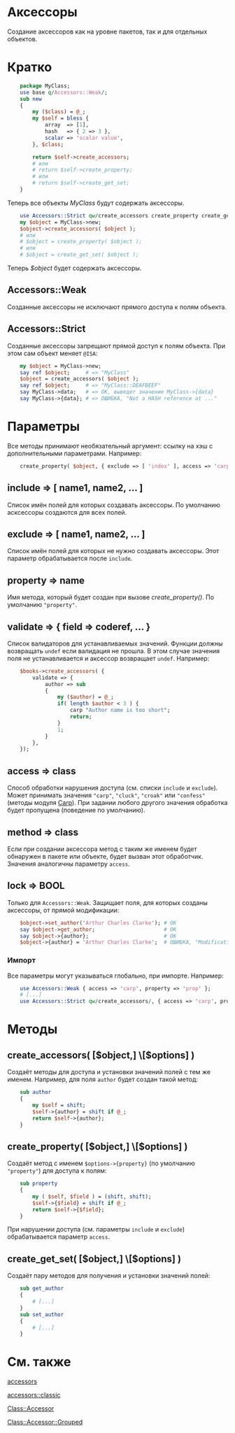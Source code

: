 # Аксессоры

Создание аксессоров как на уровне пакетов, так и для отдельных объектов.

# Кратко

``` perl
    package MyClass;
    use base q/Accessors::Weak/;
    sub new
    {
        my ($class) = @_;
        my $self = bless {
            array  => [1],
            hash   => { 2 => 3 },
            scalar => 'scalar value',
        }, $class;

        return $self->create_accessors;
        # или
        # return $self->create_property;
        # или
        # return $self->create_get_set;
    }
```
Теперь все объекты *MyClass* будут содержать аксессоры.

```perl
    use Accessors::Strict qw/create_accessors create_property create_get_set/;
    my $object = MyClass->new;
    $object->create_accessors( $object );
    # или
    # $object = create_property( $object );
    # или
    # $object = create_get_set( $object );
```
Теперь *$object* будет содержать аксессоры.

## Accessors::Weak

Созданные аксессоры не исключают прямого доступа к полям объекта.

## Accessors::Strict

Созданные аксессоры запрещают прямой доступ к полям объекта. При этом сам объект меняет `@ISA`:

```perl
    my $object = MyClass->new;
    say ref $object;     # => "MyClass"
    $object = create_accessors( $object );
    say ref $object;     # => "MyClass::DEAFBEEF"
    say MyClass->data;   # => OK, выведет значение MyClass->{data}
    say MyClass->{data}; # => ОШИБКА, "Not a HASH reference at ..."
```

# Параметры

Все методы принимают необязательный аргумент: ссылку на хэш с дополнительными параметрами. Например:

```perl
    create_property( $object, { exclude => [ 'index' ], access => 'carp', property => 'prop' } );
```

## include => [ name1, name2, ... ]

Список имён полей для которых создавать аксессоры. По умолчанию асксессоры создаются для всех полей.
    
## exclude => [ name1, name2, ... ]

Список имён полей для которых не нужно создавать аксессоры. Этот параметр обрабатывается после `include`.

## property => name

Имя метода, который будет создан при вызове *create_property()*. По умолчанию `"property"`.

## validate => { field => coderef, ... }

Список валидаторов для устанавливаемых значений. Функции должны возвращать `undef` если валидация не прошла. В этом случае значения поля не устанавливается и аксессор возвращает `undef`. Например:

```perl
    $books->create_accessors( {
        validate => {
            author => sub
            {
                my ($author) = @_;
                if( length $author < 3 ) {
                    carp "Author name is too short";
                    return;
                }
                1;
            }
        },
    });
```

## access => class

Способ обработки нарушения доступа (см. списки `include` и `exclude`). Может принимать значения `"carp"`, `"cluck"`, `"croak"` или `"confess"` (методы модуля [Carp](https://metacpan.org/pod/Carp)). При задании любого другого значения обработка будет пропущена (поведение по умолчанию).

## method => class

Если при создании аксессора метод с таким же именем будет обнаружен в пакете или объекте, будет вызван этот обработчик. Значения аналогичны параметру `access`.

## lock => BOOL

Только для `Accessors::Weak`. Защищает поля, для которых созданы аксессоры, от прямой модификации:

```perl
    $object->set_author('Arthur Charles Clarke'); # OK
    say $object->get_author;                      # OK
    say $object->{author};                        # OK
    $object->{author} = 'Arthur Charles Clarke';  # ОШИБКА, "Modification of a read-only value attempted at..."
```

### Импорт

Все параметры могут указываться глобально, при импорте. Например:

```perl
    use Accessors::Weak { access => 'carp', property => 'prop' };
    # [...]
    use Accessors::Strict qw/create_accessors/, { access => 'carp', property => 'prop' };
```

# Методы

## create_accessors( [$object,] \[$options] )

Создаёт методы для доступа и установки значений полей с тем же именем. Например, для поля `author` будет создан такой метод:

```perl
    sub author
    {
        my $self = shift;
        $self->{author} = shift if @_;
        return $self->{author};
    }
```

## create_property( [$object,] \[$options] )

Создаёт метод с именем `$options->{property}` (по умолчанию `"property"`) для доступа к полям:

```perl
    sub property
    {
        my ( $self, $field ) = (shift, shift);
        $self->{$field} = shift if @_;
        return $self->{$field};
    }
```
При нарушении доступа (см. параметры `include` и `exclude`) обрабатывается параметр `access`.

## create_get_set( [$object,] \[$options] )

Создаёт пару методов для получения и установки значений полей:

```perl
    sub get_author
    {
        # [...]
    }
    sub set_author
    {
        # [...]
    }
```

# См. также

[accessors](https://metacpan.org/pod/accessors)

[accessors::classic](https://metacpan.org/pod/accessors::classic)

[Class::Accessor](https://metacpan.org/pod/Class::Accessor)

[Class::Accessor::Grouped](https://metacpan.org/pod/Class::Accessor::Grouped)

